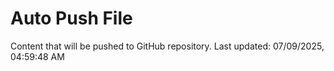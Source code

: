 # Auto Push File

Content that will be pushed to GitHub repository.
Last updated: 07/09/2025, 04:59:48 AM